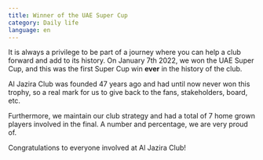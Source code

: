 ```yaml
---
title: Winner of the UAE Super Cup
category: Daily life
language: en
---
```

It is always a privilege to be part of a journey where you can help a club forward and add to its history. On January 7th 2022, we won the UAE Super Cup, and this was the first Super Cup win **ever** in the history of the club.

Al Jazira Club was founded 47 years ago and had until now never won this trophy, so a real mark for us to give back to the fans, stakeholders, board, etc.

Furthermore, we maintain our club strategy and had a total of 7 home grown players involved in the final. A number and percentage, we are very proud of.

Congratulations to everyone involved at Al Jazira Club!
